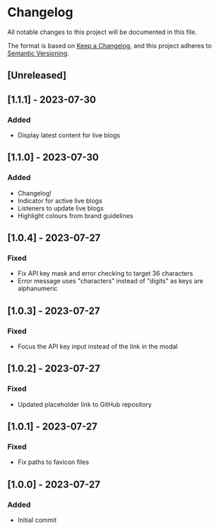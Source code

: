# Changelog

All notable changes to this project will be documented in this file.

The format is based on [Keep a Changelog](https://keepachangelog.com/en/1.1.0/),
and this project adheres to [Semantic Versioning](https://semver.org/spec/v2.0.0.html).

## [Unreleased]

## [1.1.1] - 2023-07-30

### Added

-   Display latest content for live blogs

## [1.1.0] - 2023-07-30

### Added

-   Changelog!
-   Indicator for active live blogs
-   Listeners to update live blogs
-   Highlight colours from brand guidelines

## [1.0.4] - 2023-07-27

### Fixed

-   Fix API key mask and error checking to target 36 characters
-   Error message uses "characters" instead of "digits" as keys are alphanumeric

## [1.0.3] - 2023-07-27

### Fixed

-   Focus the API key input instead of the link in the modal

## [1.0.2] - 2023-07-27

### Fixed

-   Updated placeholder link to GitHub repository

## [1.0.1] - 2023-07-27

### Fixed

-   Fix paths to favicon files

## [1.0.0] - 2023-07-27

### Added

-   Initial commit
